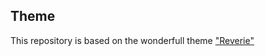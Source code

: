 ## Theme

This repository is based on the wonderfull theme ["Reverie"](https://github.com/amitmerchant1990/reverie)
